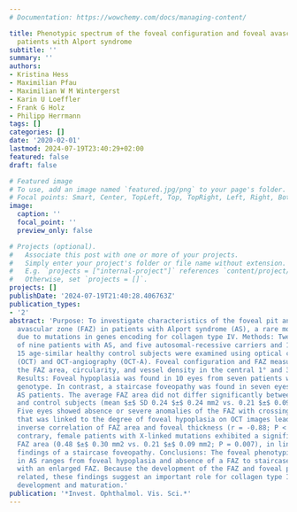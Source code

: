 ```yaml
---
# Documentation: https://wowchemy.com/docs/managing-content/

title: Phenotypic spectrum of the foveal configuration and foveal avascular zone in
  patients with Alport syndrome
subtitle: ''
summary: ''
authors:
- Kristina Hess
- Maximilian Pfau
- Maximilian W M Wintergerst
- Karin U Loeffler
- Frank G Holz
- Philipp Herrmann
tags: []
categories: []
date: '2020-02-01'
lastmod: 2024-07-19T23:40:29+02:00
featured: false
draft: false

# Featured image
# To use, add an image named `featured.jpg/png` to your page's folder.
# Focal points: Smart, Center, TopLeft, Top, TopRight, Left, Right, BottomLeft, Bottom, BottomRight.
image:
  caption: ''
  focal_point: ''
  preview_only: false

# Projects (optional).
#   Associate this post with one or more of your projects.
#   Simply enter your project's folder or file name without extension.
#   E.g. `projects = ["internal-project"]` references `content/project/deep-learning/index.md`.
#   Otherwise, set `projects = []`.
projects: []
publishDate: '2024-07-19T21:40:28.406763Z'
publication_types:
- '2'
abstract: 'Purpose: To investigate characteristics of the foveal pit and the foveal
  avascular zone (FAZ) in patients with Alport syndrome (AS), a rare monogenetic disease
  due to mutations in genes encoding for collagen type IV. Methods: Twenty-eight eyes
  of nine patients with AS, and five autosomal-recessive carriers and 15 eyes from
  15 age-similar healthy control subjects were examined using optical coherence tomography
  (OCT) and OCT-angiography (OCT-A). Foveal configuration and FAZ measures including
  the FAZ area, circularity, and vessel density in the central 1° and 3° were correlated.
  Results: Foveal hypoplasia was found in 10 eyes from seven patients with either
  genotype. In contrast, a staircase foveopathy was found in seven eyes of four X-linked
  AS patients. The average FAZ area did not differ significantly between AS patients
  and control subjects (mean $±$ SD 0.24 $±$ 0.24 mm2 vs. 0.21 $±$ 0.09 mm2; P = 0.64).
  Five eyes showed absence or severe anomalies of the FAZ with crossing macular capillaries
  that was linked to the degree of foveal hypoplasia on OCT images leading to a significant
  inverse correlation of FAZ area and foveal thickness (r = -0.88; P < 0.001). In
  contrary, female patients with X-linked mutations exhibited a significantly greater
  FAZ area (0.48 $±$ 0.30 mm2 vs. 0.21 $±$ 0.09 mm2; P = 0.007), in line with OCT
  findings of a staircase foveopathy. Conclusions: The foveal phenotypic spectrum
  in AS ranges from foveal hypoplasia and absence of a FAZ to staircase foveopathy
  with an enlarged FAZ. Because the development of the FAZ and foveal pit are closely
  related, these findings suggest an important role for collagen type IV in foveal
  development and maturation.'
publication: '*Invest. Ophthalmol. Vis. Sci.*'
---
```

